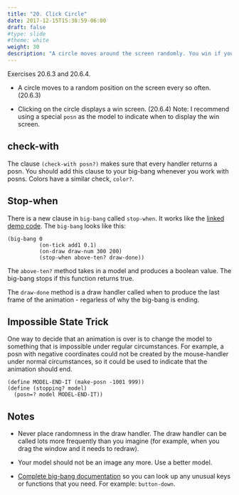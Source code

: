 ```yaml
---
title: "20. Click Circle"
date: 2017-12-15T15:38:59-06:00
draft: false
#type: slide
#theme: white
weight: 30
description: "A circle moves around the screen randomly. You win if you can click on it."
---
```


Exercises 20.6.3 and 20.6.4.

* A circle moves to a random position on the screen every so often. (20.6.3) 

* Clicking on the circle displays a win screen. (20.6.4) Note: I recommend using a special `posn` as the model to indicate when to display the win screen.

## check-with

The clause `(check-with posn?)` makes sure that every handler returns a posn.
You should add this clause to your big-bang whenever you work with posns. 
Colors have a similar check, `color?`.

## Stop-when

There is a new clause in `big-bang` called `stop-when`. It works like the [linked demo code](stop-when.rkt). The `big-bang` looks like this:
```racket
(big-bang 0
          (on-tick add1 0.1)
          (on-draw draw-num 300 200)
          (stop-when above-ten? draw-done))
```
The `above-ten?` method takes in a model and produces a boolean value. The big-bang stops if this function returns true.

The `draw-done` method is a draw handler called when to produce the last frame of the animation - regarless of why the big-bang is ending.

## Impossible State Trick

One way to decide that an animation is over is to change the model to something that is impossible under regular circumstances. For example, a posn with negative coordinates could not be created by the mouse-handler under normal circumstances, so it could be used to indicate that the animation should end.
```racket
(define MODEL-END-IT (make-posn -1001 999))
(define (stopping? model) 
  (posn=? model MODEL-END-IT))
```


## Notes

* Never place randomness in the draw handler. The draw handler can be called lots more frequently than you imagine (for example, when you drag the window and it needs to redraw).
* Your model should not be an image any more. Use a better model.

* [Complete big-bang documentation](https://docs.racket-lang.org/teachpack/2htdpuniverse.html) so you can look up any unusual keys or functions that you need. For example: `button-down`.

